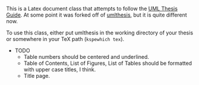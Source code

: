 This is a Latex document class that attempts to follow the [UML Thesis Guide](https://www.uml.edu/registrar/docs/thesis_guide.pdf "UML Thesis Guide"). At some point it was forked off of [umlthesis](https://github.com/engaging-computing/umlthesis "msherman's umlthesis"), but it is quite different now.

To use this class, either put umlthesis in the working directory of your thesis or somewhere in your TeX path (`kspewhich tex`).

  * TODO
	- Table numbers should be centered and underlined.
	- Table of Contents, List of Figures, List of Tables should be formatted with upper case titles, I think.
	- Title page.
